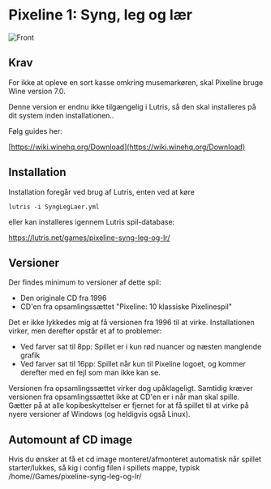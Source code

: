 #  Pixeline 1: Syng, leg og lær

![Front](front.png)

## Krav

For ikke at opleve en sort kasse omkring musemarkøren, skal Pixeline bruge Wine version 7.0.

Denne version er endnu ikke tilgængelig i Lutris, så den skal installeres på dit system inden installationen..

Følg guides her:

[https://wiki.winehq.org/Download](https://wiki.winehq.org/Download)

## Installation

Installation foregår ved brug af Lutris, enten ved at køre

`
lutris -i SyngLegLaer.yml
`

eller kan installeres igennem Lutris spil-database:

https://lutris.net/games/pixeline-syng-leg-og-lr/

## Versioner

Der findes minimum to versioner af dette spil:
  - Den originale CD fra 1996
  - CD'en fra opsamlingssættet "Pixeline: 10 klassiske Pixelinespil"

Det er ikke lykkedes mig at få versionen fra 1996 til at virke. Installationen virker, men derefter opstår et af to problemer:

  - Ved farver sat til 8pp: Spillet er i kun rød nuancer og næsten manglende grafik
  - Ved farver sat til 16pp: Spillet når kun til Pixeline logoet, og kommer derefter med en fejl som man ikke kan se.

Versionen fra opsamlingssættet virker dog upåklageligt. Samtidig kræver versionen fra opsamlingssættet ikke at CD'en er i når man skal spille. Gætter på at alle kopibeskyttelser er fjernet for at få spillet til at virke på nyere versioner af Windows (og heldigvis også Linux).

## Automount af CD image

Hvis du ønsker at få et cd image monteret/afmonteret automatisk når spillet
starter/lukkes, så kig i config filen i spillets mappe, typisk
/home/<bruger>/Games/pixeline-syng-leg-og-lr/
